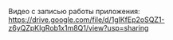 Видео с записью работы приложения: https://drive.google.com/file/d/1glKfEp2oSQZ1-z6yQZpKIgRob1x1m8Q1/view?usp=sharing
